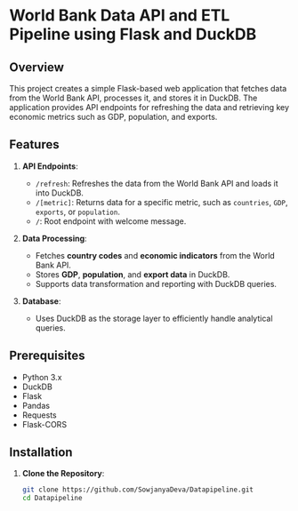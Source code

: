 # World Bank Data API and ETL Pipeline using Flask and DuckDB

## Overview
This project creates a simple Flask-based web application that fetches data from the World Bank API, processes it, and stores it in DuckDB. The application provides API endpoints for refreshing the data and retrieving key economic metrics such as GDP, population, and exports.

## Features
1. **API Endpoints**:  
   - `/refresh`: Refreshes the data from the World Bank API and loads it into DuckDB.
   - `/[metric]`: Returns data for a specific metric, such as `countries`, `GDP`, `exports`, or `population`.
   - `/`: Root endpoint with welcome message.

2. **Data Processing**:  
   - Fetches **country codes** and **economic indicators** from the World Bank API.
   - Stores **GDP**, **population**, and **export data** in DuckDB.
   - Supports data transformation and reporting with DuckDB queries.

3. **Database**: 
   - Uses DuckDB as the storage layer to efficiently handle analytical queries.

## Prerequisites
- Python 3.x
- DuckDB
- Flask
- Pandas
- Requests
- Flask-CORS

## Installation

1. **Clone the Repository**:
   ```bash
   git clone https://github.com/SowjanyaDeva/Datapipeline.git
   cd Datapipeline
